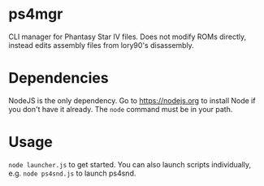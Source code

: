# ps4mgr

CLI manager for Phantasy Star IV files. Does not modify ROMs directly, instead edits assembly files from lory90's disassembly.

# Dependencies

NodeJS is the only dependency. Go to https://nodejs.org to install Node if you don't have it already. The ```node``` command must be in your path.

# Usage

```node launcher.js``` to get started. You can also launch scripts individually, e.g. ```node ps4snd.js``` to launch ps4snd.
